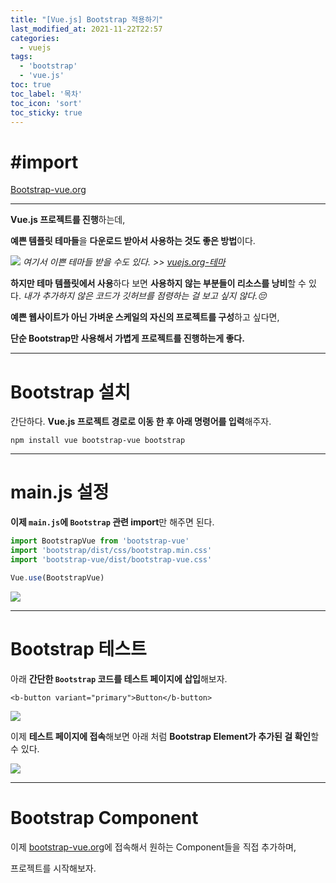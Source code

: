 ```yaml
---
title: "[Vue.js] Bootstrap 적용하기"
last_modified_at: 2021-11-22T22:57
categories: 
  - vuejs
tags: 
  - 'bootstrap' 
  - 'vue.js'
toc: true
toc_label: '목차'
toc_icon: 'sort'
toc_sticky: true
---
```

# #import

[Bootstrap-vue.org](https://bootstrap-vue.org/docs)


---

**Vue.js 프로젝트를 진행**하는데,

**예쁜 템플릿 테마들**을 **다운로드 받아서 사용하는 것도 좋은 방법**이다.

![](https://images.velog.io/images/gillog/post/3fe224ef-0469-449b-ad49-811ffff7d015/image.png)
_여기서 이쁜 테마들 받을 수도 있다. >> [vuejs.org-테마](https://kr.vuejs.org/resources/themes.html)_

**하지만 테마 템플릿에서 사용**하다 보면 **사용하지 않는 부분들이 리소스를 낭비**할 수 있다.
_내가 추가하지 않은 코드가 깃허브를 점령하는 걸 보고 싶지 않다.😔_

**예쁜 웹사이트가 아닌 가벼운 스케일의 자신의 프로젝트를 구성**하고 싶다면,

**단순 Bootstrap만 사용해서 가볍게 프로젝트를 진행하는게 좋다.**

---

# Bootstrap 설치

간단하다. **Vue.js 프로젝트 경로로 이동 한 후 아래 명령어를 입력**해주자.

`npm install vue bootstrap-vue bootstrap`

---

# main.js 설정

**이제 `main.js`에 `Bootstrap` 관련 import**만 해주면 된다.

```js
import BootstrapVue from 'bootstrap-vue'
import 'bootstrap/dist/css/bootstrap.min.css'
import 'bootstrap-vue/dist/bootstrap-vue.css'

Vue.use(BootstrapVue)
```

![](https://images.velog.io/images/gillog/post/21206144-6a0a-40c7-b194-81287aef53ba/image.png)


---

# Bootstrap 테스트

아래 **간단한 `Bootstrap` 코드를 테스트 페이지에 삽입**해보자.

`<b-button variant="primary">Button</b-button>`






![](https://images.velog.io/images/gillog/post/17ad0c77-c7d8-4af2-9699-cfffae6ec6c1/image.png)

이제 **테스트 페이지에 접속**해보면 아래 처럼 **Bootstrap Element가 추가된 걸 확인**할 수 있다.

![](https://images.velog.io/images/gillog/post/93d677bc-0398-4726-b728-f53a162f66df/image.png)


----


# Bootstrap Component

이제 [bootstrap-vue.org](https://bootstrap-vue.org/docs/components)에 접속해서 원하는 Component들을 직접 추가하며,

프로젝트를 시작해보자.